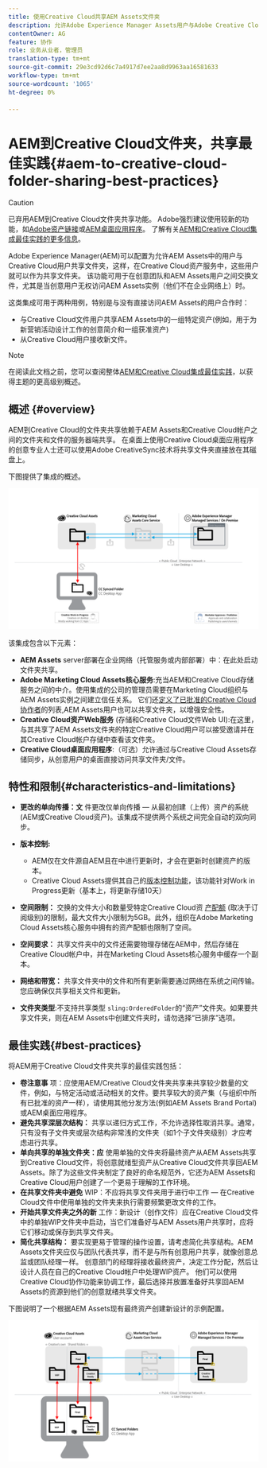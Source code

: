 ```yaml
---
title: 使用Creative Cloud共享AEM Assets文件夹
description: 允许Adobe Experience Manager Assets用户与Adobe Creative Cloud用户交换资产文件夹的配置和最佳实践。
contentOwner: AG
feature: 协作
role: 业务从业者，管理员
translation-type: tm+mt
source-git-commit: 29e3cd92d6c7a4917d7ee2aa8d9963aa16581633
workflow-type: tm+mt
source-wordcount: '1065'
ht-degree: 0%

---
```



# AEM到Creative Cloud文件夹，共享最佳实践{#aem-to-creative-cloud-folder-sharing-best-practices}

>[!CAUTION]
>
>已弃用AEM到Creative Cloud文件夹共享功能。 Adobe强烈建议使用较新的功能，如[Adobe资产链接](https://helpx.adobe.com/enterprise/admin-guide.html/enterprise/using/adobe-asset-link.ug.html)或[AEM桌面应用程序](https://experienceleague.adobe.com/docs/experience-manager-desktop-app/using/using.html)。 了解有关[AEM和Creative Cloud集成最佳实践的更多信息](/help/assets/aem-cc-integration-best-practices.md)。

Adobe Experience Manager(AEM)可以配置为允许AEM Assets中的用户与Creative Cloud用户共享文件夹，这样，在Creative Cloud资产服务中，这些用户就可以作为共享文件夹。 该功能可用于在创意团队和AEM Assets用户之间交换文件，尤其是当创意用户无权访问AEM Assets实例（他们不在企业网络上）时。

这类集成可用于两种用例，特别是与没有直接访问AEM Assets的用户合作时：

* 与Creative Cloud文件用户共享AEM Assets中的一组特定资产(例如，用于为新营销活动设计工作的创意简介和一组获准资产)
* 从Creative Cloud用户接收新文件。

>[!NOTE]
>
>在阅读此文档之前，您可以查阅整体[AEM和Creative Cloud集成最佳实践](aem-cc-integration-best-practices.md)，以获得主题的更高级别概述。

## 概述 {#overview}

AEM到Creative Cloud的文件夹共享依赖于AEM Assets和Creative Cloud帐户之间的文件夹和文件的服务器端共享。 在桌面上使用Creative Cloud桌面应用程序的创意专业人士还可以使用Adobe CreativeSync技术将共享文件夹直接放在其磁盘上。

下图提供了集成的概述。

![chlimage_1-406](assets/chlimage_1-406.png)

该集成包含以下元素：

* **AEM Assets** server部署在企业网络（托管服务或内部部署）中：在此处启动文件夹共享。
* **Adobe Marketing Cloud Assets核心服务**:充当AEM和Creative Cloud存储服务之间的中介。使用集成的公司的管理员需要在Marketing Cloud组织与AEM Assets实例之间建立信任关系。 它们还[定义了已批准的Creative Cloud协作者](https://experienceleague.adobe.com/docs/core-services/interface/assets/t-admin-add-cc-user.html?lang=en#assets)的列表,AEM Assets用户也可以共享文件夹，以增强安全性。
* **Creative Cloud资产Web服务** (存储和Creative Cloud文件Web UI):在这里，与其共享了AEM Assets文件夹的特定Creative Cloud用户可以接受邀请并在其Creative Cloud帐户存储中查看该文件夹。
* **Creative Cloud桌面应用程序**:（可选）允许通过与Creative Cloud Assets存储同步，从创意用户的桌面直接访问共享文件夹/文件。

## 特性和限制{#characteristics-and-limitations}

* **更改的单向传播：文** 件更改仅单向传播 — 从最初创建（上传）资产的系统(AEM或Creative Cloud资产)。该集成不提供两个系统之间完全自动的双向同步。

* **版本控制:**

   * AEM仅在文件源自AEM且在中进行更新时，才会在更新时创建资产的版本。
   * Creative Cloud Assets提供其自己的[版本控制功能](https://helpx.adobe.com/creative-cloud/help/versioning-faq.html)，该功能针对Work in Progress更新（基本上，将更新存储10天）

* **空间限制：** 交换的文件大小和数量受特定Creative Cloud资 [产配额](https://helpx.adobe.com/creative-cloud/kb/file-storage-quota.html) (取决于订阅级别)的限制，最大文件大小限制为5GB。此外，组织在Adobe Marketing Cloud Assets核心服务中拥有的资产配额也限制了空间。

* **空间要求：** 共享文件夹中的文件还需要物理存储在AEM中，然后存储在Creative Cloud帐户中，并在Marketing Cloud Assets核心服务中缓存一个副本。
* **网络和带宽：** 共享文件夹中的文件和所有更新需要通过网络在系统之间传输。您应确保仅共享相关文件和更新。
* **文件夹类型**:不支持共享类型 `sling:OrderedFolder`的“资产”文件夹。如果要共享文件夹，则在AEM Assets中创建文件夹时，请勿选择“已排序”选项。

## 最佳实践{#best-practices}

将AEM用于Creative Cloud文件夹共享的最佳实践包括：

* **卷注意事** 项：应使用AEM/Creative Cloud文件夹共享来共享较少数量的文件，例如，与特定活动或活动相关的文件。要共享较大的资产集（与组织中所有已批准的资产一样），请使用其他分发方法(例如AEM Assets Brand Portal)或AEM桌面应用程序。
* **避免共享深层次结构：** 共享以递归方式工作，不允许选择性取消共享。通常，只有没有子文件夹或层次结构非常浅的文件夹（如1个子文件夹级别）才应考虑进行共享。
* **单向共享的单独文件夹：应** 使用单独的文件夹将最终资产从AEM Assets共享到Creative Cloud文件，将创意就绪型资产从Creative Cloud文件共享回AEM Assets。除了为这些文件夹制定了良好的命名规范外，它还为AEM Assets和Creative Cloud用户创建了一个更易于理解的工作环境。
* **在共享文件夹中避免** WIP：不应将共享文件夹用于进行中工作 — 在Creative Cloud文件中使用单独的文件夹来执行需要频繁更改文件的工作。
* **开始共享文件夹之外的新** 工作：新设计（创作文件）应在Creative Cloud文件中的单独WIP文件夹中启动，当它们准备好与AEM Assets用户共享时，应将它们移动或保存到共享文件夹。
* **简化共享结构：** 要实现更易于管理的操作设置，请考虑简化共享结构。AEM Assets文件夹应仅与团队代表共享，而不是与所有创意用户共享，就像创意总监或团队经理一样。 创意部门的经理将接收最终资产，决定工作分配，然后让设计人员在自己的Creative Cloud帐户中处理WIP资产。 他们可以使用Creative Cloud协作功能来协调工作，最后选择并放置准备好共享回AEM Assets的资源到他们的创意就绪共享文件夹。

下图说明了一个根据AEM Assets现有最终资产创建新设计的示例配置。

![chlimage_1-407](assets/chlimage_1-407.png)
